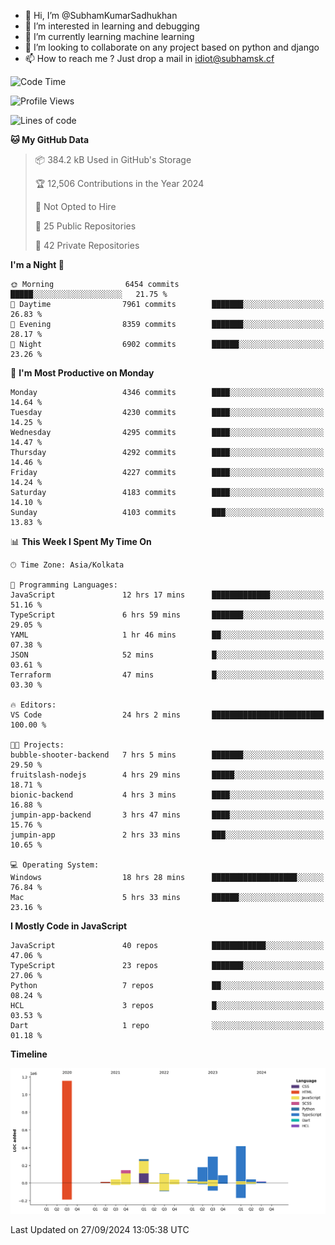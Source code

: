 - 👋 Hi, I’m @SubhamKumarSadhukhan
- 👀 I’m interested in learning and debugging
- 🌱 I’m currently learning machine learning
- 💞️ I’m looking to collaborate on any project based on python and django
- 📫 How to reach me ?
      Just drop a mail in idiot@subhamsk.cf

<!---
SubhamKumarSadhukhan/SubhamKumarSadhukhan is a ✨ special ✨ repository because its `README.md` (this file) appears on your GitHub profile.
You can click the Preview link to take a look at your changes.
--->


<!--START_SECTION:waka-->
![Code Time](http://img.shields.io/badge/Code%20Time-2%2C547%20hrs%2055%20mins-blue)

![Profile Views](http://img.shields.io/badge/Profile%20Views-6-blue)

![Lines of code](https://img.shields.io/badge/From%20Hello%20World%20I%27ve%20Written-2.8%20million%20lines%20of%20code-blue)

**🐱 My GitHub Data** 

> 📦 384.2 kB Used in GitHub's Storage 
 > 
> 🏆 12,506 Contributions in the Year 2024
 > 
> 🚫 Not Opted to Hire
 > 
> 📜 25 Public Repositories 
 > 
> 🔑 42 Private Repositories 
 > 
**I'm a Night 🦉** 

```text
🌞 Morning                6454 commits        █████░░░░░░░░░░░░░░░░░░░░   21.75 % 
🌆 Daytime                7961 commits        ███████░░░░░░░░░░░░░░░░░░   26.83 % 
🌃 Evening                8359 commits        ███████░░░░░░░░░░░░░░░░░░   28.17 % 
🌙 Night                  6902 commits        ██████░░░░░░░░░░░░░░░░░░░   23.26 % 
```
📅 **I'm Most Productive on Monday** 

```text
Monday                   4346 commits        ████░░░░░░░░░░░░░░░░░░░░░   14.64 % 
Tuesday                  4230 commits        ████░░░░░░░░░░░░░░░░░░░░░   14.25 % 
Wednesday                4295 commits        ████░░░░░░░░░░░░░░░░░░░░░   14.47 % 
Thursday                 4292 commits        ████░░░░░░░░░░░░░░░░░░░░░   14.46 % 
Friday                   4227 commits        ████░░░░░░░░░░░░░░░░░░░░░   14.24 % 
Saturday                 4183 commits        ████░░░░░░░░░░░░░░░░░░░░░   14.10 % 
Sunday                   4103 commits        ███░░░░░░░░░░░░░░░░░░░░░░   13.83 % 
```


📊 **This Week I Spent My Time On** 

```text
🕑︎ Time Zone: Asia/Kolkata

💬 Programming Languages: 
JavaScript               12 hrs 17 mins      █████████████░░░░░░░░░░░░   51.16 % 
TypeScript               6 hrs 59 mins       ███████░░░░░░░░░░░░░░░░░░   29.05 % 
YAML                     1 hr 46 mins        ██░░░░░░░░░░░░░░░░░░░░░░░   07.38 % 
JSON                     52 mins             █░░░░░░░░░░░░░░░░░░░░░░░░   03.61 % 
Terraform                47 mins             █░░░░░░░░░░░░░░░░░░░░░░░░   03.30 % 

🔥 Editors: 
VS Code                  24 hrs 2 mins       █████████████████████████   100.00 % 

🐱‍💻 Projects: 
bubble-shooter-backend   7 hrs 5 mins        ███████░░░░░░░░░░░░░░░░░░   29.50 % 
fruitslash-nodejs        4 hrs 29 mins       █████░░░░░░░░░░░░░░░░░░░░   18.71 % 
bionic-backend           4 hrs 3 mins        ████░░░░░░░░░░░░░░░░░░░░░   16.88 % 
jumpin-app-backend       3 hrs 47 mins       ████░░░░░░░░░░░░░░░░░░░░░   15.76 % 
jumpin-app               2 hrs 33 mins       ███░░░░░░░░░░░░░░░░░░░░░░   10.65 % 

💻 Operating System: 
Windows                  18 hrs 28 mins      ███████████████████░░░░░░   76.84 % 
Mac                      5 hrs 33 mins       ██████░░░░░░░░░░░░░░░░░░░   23.16 % 
```

**I Mostly Code in JavaScript** 

```text
JavaScript               40 repos            ████████████░░░░░░░░░░░░░   47.06 % 
TypeScript               23 repos            ███████░░░░░░░░░░░░░░░░░░   27.06 % 
Python                   7 repos             ██░░░░░░░░░░░░░░░░░░░░░░░   08.24 % 
HCL                      3 repos             █░░░░░░░░░░░░░░░░░░░░░░░░   03.53 % 
Dart                     1 repo              ░░░░░░░░░░░░░░░░░░░░░░░░░   01.18 % 
```



**Timeline**

![Lines of Code chart](https://raw.githubusercontent.com/SubhamKumarSadhukhan/SubhamKumarSadhukhan/main/assets/bar_graph.png)


 Last Updated on 27/09/2024 13:05:38 UTC
<!--END_SECTION:waka-->
